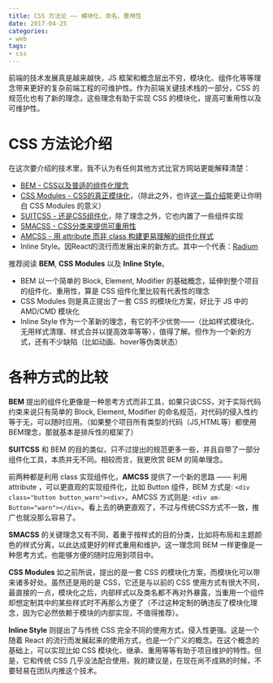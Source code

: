 ```yaml
---
title: CSS 方法论 —— 模块化、命名、重用性
date: 2017-04-25
categories:
- web
tags:
- css
---
```


前端的技术发展真是越来越快，JS 框架和概念层出不穷，模块化、组件化等等理念带来更好的复杂前端工程的可维护性。作为前端关键技术栈的一部分，CSS 的规范化也有了新的理念，这些理念有助于实现 CSS 的模块化，提高可重用性以及可维护性。

<!-- more -->

# CSS 方法论介绍

在这次要介绍的技术里，我不认为有任何其他方式比官方网站更能解释清楚：

- [BEM - CSS以及普适的组件化理念](https://en.bem.info/methodology/quick-start/)
- [CSS Modules - CSS的真正模块化](https://github.com/css-modules/css-modules)，（除此之外，也许[这一篇介绍](https://glenmaddern.com/articles/css-modules)能更让你明白 CSS Modules 的意义）
- [SUITCSS - 还是CSS组件化](https://github.com/suitcss/suit/blob/master/doc/README.md)，除了理念之外，它也内置了一些组件实现
- [SMACSS - CSS分类来提供可重用性](https://smacss.com/book/)
- [AMCSS - 用 attribute 而非 class 构建更易理解的组件化样式](https://amcss.github.io/)
- Inline Style。因React的流行而发展出来的新方式。其中一个代表：[Radium](https://github.com/FormidableLabs/radium)

推荐阅读 **BEM**, **CSS Modules** 以及 **Inline Style**。

- BEM 以一个简单的 Block, Element, Modifier 的基础概念，延伸到整个项目的组件化、重用性，算是 CSS 组件化里比较有代表性的理念
- CSS Modules 则是真正提出了一套 CSS 的模块化方案，好比于 JS 中的 AMD/CMD 模块化
- Inline Style 作为一个革新的理念，有它的不少优势——（比如样式模块化、无用样式清理、样式合并以提高效率等等），值得了解。但作为一个新的方式，还有不少缺陷（比如动画、hover等伪类状态）

# 各种方式的比较

**BEM** 提出的组件化更像是一种思考方式而非工具，如果只谈CSS，对于实际代码约束来说只有简单的 Block, Element, Modifier 的命名规范，对代码的侵入性约等于无，可以随时应用。（如果整个项目所有类型的代码（JS,HTML等）都使用BEM理念，那就基本是排斥性的框架了）

**SUITCSS** 和 BEM 的目的类似，只不过提出的规范更多一些，并且自带了一部分组件化工具，本质并无不同。相较而言，我更欣赏 BEM 的简单理念。

前两种都是利用 class 实现组件化，**AMCSS** 提供了一个新的思路 —— 利用 attribute ，可以更直观的实现组件化，比如 Button 组件，BEM 方式是: `<div class="button button_warn"><div>`，AMCSS 方式则是: `<div am-Button="warn"></div>`。看上去的确更直观了，不过与传统CSS方式不一致，推广也就没那么容易了。

**SMACSS** 的关键理念又有不同，着重于按样式的目的分类，比如将布局和主题颜色的样式分离，以此达成更好的样式重用和维护。这一理念同 BEM 一样更像是一种思考方式，也能够方便的随时应用到项目中。

**CSS Modules** 如之前所说，提出的是一套 CSS 的模块化方案，而模块化可以带来诸多好处。虽然还是用的是 CSS，它还是与以前的 CSS 使用方式有很大不同，最直接的一点，模块化之后，内部样式以及类名都不再对外暴露，当重用一个组件却想定制其中的某些样式时不再那么方便了（不过这种定制的确违反了模块化理念，因为它必然依赖于模块的内部实现，不值得推荐）。

**Inline Style** 则提出了与传统 CSS 完全不同的使用方式，侵入性更强。这是一个随着 React 的流行而发展起来的使用方式，也是一个广义的概念。在这个概念的基础上，可以实现比如 CSS 模块化、继承、重用等等有助于项目维护的特性。但是，它和传统 CSS 几乎没法配合使用，我的建议是，在现在尚不成熟的时候，不要轻易在团队内推这个技术。
